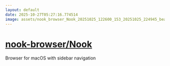 ```yaml
---
layout: default
date: 2025-10-27T05:27:16.774514
image: assets/nook_browser_Nook_20251025_122600_153_20251025_224945_bea0e2--20251026T005105159--cropped.png
---
```


# [nook-browser/Nook](https://github.com/nook-browser/Nook/)

Browser for macOS with sidebar navigation
